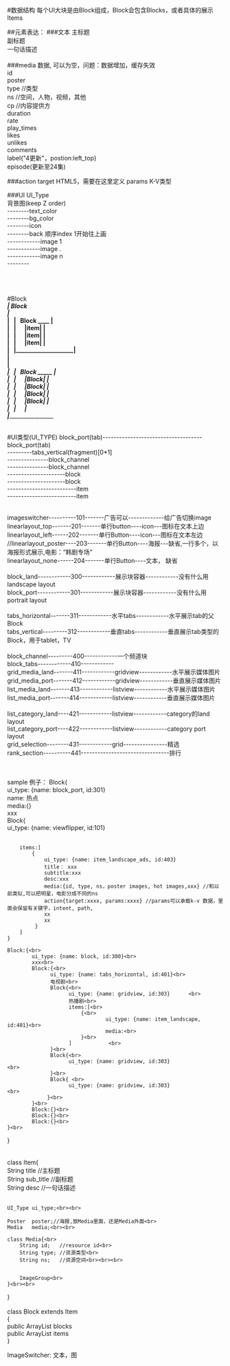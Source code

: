 #数据结构
每个UI大块是由Block组成，Block会包含Blocks，或者具体的展示Items

##元素表达：
###文本
主标题<br>
副标题<br>
一句话描述<br><br>
###media 数据, 可以为空，问题：数据增加，缓存失效<br>
id<br>
poster<br>
type  //类型<br>
ns    //空间，人物，视频，其他<br>
cp    //内容提供方<br>
duration<br>
rate<br>
play_times<br>
likes<br>
unlikes<br>
comments<br>
label{"4更新"，postion:left_top}<br>
episode(更新至24集)<br>

###action
target   HTML5，需要在这里定义
params   K-V类型

###UI
UI_Type<br>
背景图(keep Z order)<br> 
--------text_color<br>
--------bg_color<br>
--------icon<br>
--------back 顺序index 1开始往上画<br>
------------image 1<br>
------------image .<br>
------------image n<br>
--------<br>
<br>
<br>
<br>



#Block
 _______________________________<br>
| Block&nbsp;&nbsp;</br>
|&nbsp;&nbsp;&nbsp;_____________________<br>
|&nbsp;&nbsp;&nbsp;|&nbsp;&nbsp;&nbsp;Block  ____     |<br>
|&nbsp;&nbsp;&nbsp;|&nbsp;&nbsp;&nbsp;&nbsp;&nbsp;&nbsp;|item|    |<br>
|&nbsp;&nbsp;&nbsp;|&nbsp;&nbsp;&nbsp;&nbsp;&nbsp;&nbsp;|item|    |<br>
|&nbsp;&nbsp;&nbsp;|&nbsp;&nbsp;&nbsp;&nbsp;&nbsp;&nbsp;|item|    |<br>
|&nbsp;&nbsp;&nbsp;|____________________|<br>
|<br>
|    _____________________<br>
|&nbsp;&nbsp;&nbsp;|&nbsp;&nbsp;&nbsp;Block  _____    |<br>
|&nbsp;&nbsp;&nbsp;|&nbsp;&nbsp;&nbsp;&nbsp;&nbsp;&nbsp;|Block|   |<br>
|&nbsp;&nbsp;&nbsp;|&nbsp;&nbsp;&nbsp;&nbsp;&nbsp;&nbsp;|Block|   |<br>
|&nbsp;&nbsp;&nbsp;|&nbsp;&nbsp;&nbsp;&nbsp;&nbsp;&nbsp;|Block|   |<br>
|&nbsp;&nbsp;&nbsp;|&nbsp;&nbsp;&nbsp;&nbsp;&nbsp;&nbsp;|Block|   |<br>
|&nbsp;&nbsp;&nbsp;|&nbsp;&nbsp;&nbsp;&nbsp;&nbsp;&nbsp;________________|<br>
|_______________________________<br>

</br>
#UI类型(UI_TYPE)
block_port(tab)------------------------------------block_port(tab)<br>
---------tabs_vertical(fragment)[0*1]<br>
---------------block_channel<br>
---------------block_channel<br>
---------------------block<br>
---------------------block<br>
-------------------------item<br>
-------------------------item<br><br>

imageswitcher----------101-------广告可以-------------给广告切换image<br>
linearlayout_top-------201-------单行button----icon---图标在文本上边<br>
linearlayout_left------202-------单行Button----icon---图标在文本左边<br>
//linearlayout_poster----203-------单行Button----海报---缺省,一行多个，以海报形式展示,电影：“韩剧专场”<br>
linearlayout_none------204-------单行Button----文本， 缺省<br>
<br>
block_land------------300------------展示块容器------------没有什么用 landscape layout<br>
block_port------------301------------展示块容器------------没有什么用 portrait layout<br>
<br>
tabs_horizontal-------311------------水平tabs------------水平展示tab的父Block      <br>
tabs_vertical---------312------------垂直tabs------------垂直展示tab类型的Block，用于tablet，TV<br>
<br>
block_channel---------400------------一个频道块<br>
block_tabs------------410------------<br>
grid_media_land-------411------------gridview------------水平展示媒体图片<br>
grid_media_port-------412------------gridview------------垂直展示媒体图片<br>
list_media_land-------413------------listview------------水平展示媒体图片<br>
list_media_port-------414------------listview------------垂直展示媒体图片<br>
<br>
list_category_land----421------------listview------------category的land layout<br>
list_category_port----422------------listview------------category port layout<br>
grid_selection--------431------------grid----------------精选<br>
rank_section----------441--------------------------------排行<br>

<br>

<br>
sample 例子：
Block{<br>
    ui_type: {name: block_port, id:301}<br>
    name: 热点<br>
    media:{}<br>
    xxx<br>
    Block{<br>
        ui_type: {name: viewflipper, id:101}<br><br>

        items:[
            {
                ui_type: {name: item_landscape_ads, id:403}
                title： xxx
                subtitle:xxx
                desc:xxx
                media:{id, type, ns，poster images, hot images,xxx} //和以前类似,可以把明星，电影分成不同的ns
                action{target:xxxx, params:xxxx} //params可以承载k-v 数据，里面会保留有关键字，intent, path,
                xx
                xx
             }
        ]
    }

    Block:{<br>
            ui_type: {name: block, id:300}<br>
            xxx<br>
            Block:{<br>
                  ui_type: {name: tabs_horizontal, id:401}<br>
                  电视剧<br>
                  Block{<br>
                        ui_type: {name: gridview, id:303}      <br>
                        热播剧<br>
                        items:[<br>
                            {<br>
                                    ui_type: {name: item_landscape, id:401}<br>
                                    media:<br>
                            }<br>
                        ]            <br>
                  }<br>
                  Block{<br>
                        ui_type: {name: gridview, id:303}                  <br>
                  }<br>
                  Block{ <br>
                        ui_type: {name: gridview, id:303}                  <br>
                 }<br>
            }<br>
            Block:{}<br>
            Block:{}<br>
            Block:{}<br>
    }<br>
}<br>
<br>
<br>
class Item{<br>
    String  title       //主标题<br>
    String  sub_title   //副标题<br>
    String  desc        //一句话描述<br><br>
    
    UI_Type ui_type;<br><br>
    
    Poster  poster;//海报,放Media里面，还是Media外面<br>
    Media   media;<br><br>
    
    class Media{<br>
        String id;   //resource id<br>
        String type; //资源类型<br>
        String ns;   //资源空间<br><br><br>
        
        
        ImageGroup<br>
    }<br><br>

}<br>
<br>
class Block extends Item<br>
{<br>
      public ArrayList<Block>         blocks<br>
      public ArrayList<Item>          items<br>
}<br>


ImageSwitcher:
文本，图
